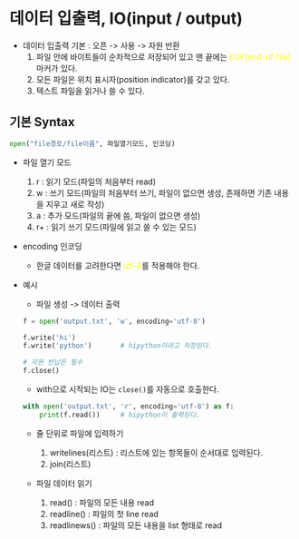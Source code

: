 # 데이터 입출력, IO(input / output)
- 데이터 입출력 기본 : 오픈 -> 사용 -> 자원 반환
    1. 파일 안에 바이트들이 순차적으로 저장되어 있고 맨 끝에는 <font color='yellow'>EOF(end-of-file)</font>마커가 있다.
    2. 모든 파일은 위치 표시자(position indicator)를 갖고 있다.
    3. 텍스트 파일을 읽거나 쓸 수 있다.

## 기본 Syntax
```python
open("file경로/file이름", 파일열기모드, 인코딩)
```
- 파일 열기 모드
    1. r : 읽기 모드(파일의 처음부터 read)
    2. w : 쓰기 모드(파일의 처음부터 쓰기, 파일이 없으면 생성, 존재하면 기존 내용을 지우고 새로 작성)
    3. a : 추가 모드(파일의 끝에 씀, 파일이 없으면 생성)
    4. r+ : 읽기 쓰기 모드(파일에 읽고 쓸 수 있는 모드)
- encoding 인코딩
    - 한글 데이터를 고려한다면 <font color='yellow'>utf-8</font>를 적용해야 한다.

- 예시
    - 파일 생성 -> 데이터 출력
    ```python
    f = open('output.txt', 'w', encoding='utf-8')
    
    f.write('hi')
    f.write('python')       # hipython이라고 저장된다.
    
    # 자원 반납은 필수
    f.close()
    ```
    - with으로 시작되는 IO는 `close()`를 자동으로 호출한다.
    ```python
    with open('output.txt', 'r', encoding='utf-8') as f:
        print(f.read())     # hipython이 출력된다.
    ```
    - 줄 단위로 파일에 입력하기
        1. writelines(리스트) : 리스트에 있는 항목들이 순서대로 입력된다.
        2. join(리스트) 

    - 파일 데이터 읽기
        1. read() : 파일의 모든 내용 read
        2. readline() : 파일의 첫 line read
        3. readlinews() : 파일의 모든 내용을 list 형태로 read

